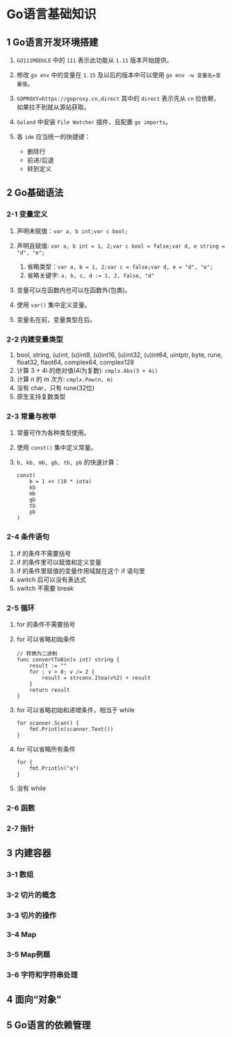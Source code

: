 # Go语言基础知识

## 1 Go语言开发环境搭建

1. `GO111MODULE` 中的 `111` 表示此功能从 `1.11` 版本开始提供。
2. 修改 `go env` 中的变量在 `1.15` 及以后的版本中可以使用 `go env -w 变量名=变量值`。
3. `GOPROXY=https://goproxy.cn,direct` 其中的 `direct` 表示先从 `cn` 拉依赖，如果拉不到就从源站获取。
4. `Goland` 中安装 `File Watcher` 插件，且配置 `go imports`。
5. 各 `ide` 应当统一的快捷键：

    - 删除行
    - 前进/后退
    - 转到定义

## 2 Go基础语法

### 2-1 变量定义

1. 声明未赋值：`var a, b int;var c bool;`
2. 声明且赋值: `var a, b int = 1, 2;var c bool = false;var d, e string = "d", "e";`

    1. 省略类型：`var a, b = 1, 2;var c = false;var d, e = "d", "e";`
    2. 省略关键字: `a, b, c, d := 1, 2, false, "d"`

3. 变量可以在函数内也可以在函数外(包类)。
4. 使用 `var()` 集中定义变量。
5. 变量名在前，变量类型在后。

### 2-2 内建变量类型

1. bool, string, (u)int, (u)int8, (u)int16, (u)int32, (u)int64, uintptr, byte, rune, float32, flaot64, complex64, complex128
2. 计算 3 + 4i 的绝对值(4i为复数): `cmplx.Abs(3 + 4i)`
3. 计算 n 的 m 次方: `cmplx.Pow(n, m)`
4. 没有 char，只有 rune(32位)
5. 原生支持复数类型

### 2-3 常量与枚举

1. 常量可作为各种类型使用。
2. 使用 `const()` 集中定义常量。
3. `b, kb, mb, gb, tb, pb` 的快速计算：

    ```
    const(
        b = 1 << (10 * iota)
        kb
        mb
        gb
        tb
        pb
    )
    ```

### 2-4 条件语句

1. if 的条件不需要括号
2. if 的条件里可以赋值和定义变量
3. if 的条件里赋值的变量作用域就在这个 if 语句里
4. switch 后可以没有表达式
5. switch 不需要 break

### 2-5 循环

1. for 的条件不需要括号
2. for 可以省略初始条件

    ```
    // 转换为二进制
    func convertToBin(v int) string {
        result := ""
        for ; v > 0; v /= 2 {
            result = strconv.Itoa(v%2) + result
        }
        return result
    }
    ```

3. for 可以省略初始和递增条件，相当于 while

    ```
    for scanner.Scan() {
        fmt.Println(scanner.Text())
    }
    ```

4. for 可以省略所有条件

    ```
    for {
        fmt.Println("a")
    }
    ```

5. 没有 while

### 2-6 函数

### 2-7 指针

## 3 内建容器

### 3-1 数组

### 3-2 切片的概念

### 3-3 切片的操作

### 3-4 Map

### 3-5 Map例题

### 3-6 字符和字符串处理

## 4 面向“对象”

## 5 Go语言的依赖管理

